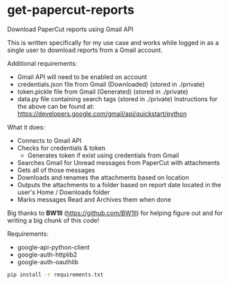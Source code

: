 # get-papercut-reports

Download PaperCut reports using Gmail API

This is written specifically for my use case and works while logged 
in as a single user to download reports from a Gmail account. 

Additional requirements:

* Gmail API will need to be enabled on account
* credentials.json file from Gmail (Downloaded) (stored in ./private)
* token.pickle file from Gmail (Generated) (stored in ./private)
* data.py file containing search tags (stored in ./private)
Instructions for the above can be found at:  
https://developers.google.com/gmail/api/quickstart/python

What it does:

* Connects to Gmail API
* Checks for credentials & token
  * Generates token if exist using credentials from Gmail
* Searches Gmail for Unread messages from PaperCut with attachments
* Gets all of those messages
* Downloads and renames the attachments based on location
* Outputs the attachments to a folder based on report date located
  in the user's Home / Downloads folder
* Marks messages Read and Archives them when done

Big thanks to **BW1ll** (https://github.com/BW1ll) for helping figure out 
and for writing a big chunk of this code! 

Requirements: 

* google-api-python-client
* google-auth-httplib2
* google-auth-oauthlib

```bash
pip install -r requirements.txt
```
